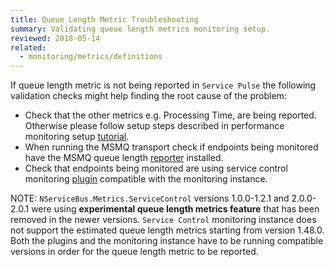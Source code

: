 ```yaml
---
title: Queue Length Metric Troubleshooting
summary: Validating queue length metrics monitoring setup.
reviewed: 2018-05-14
related:
  - monitoring/metrics/definitions
---
```


If queue length metric is not being reported in `Service Pulse` the following validation checks might help finding the root cause of the problem:

* Check that the other metrics e.g. Processing Time, are being reported. Otherwise please follow setup steps described in performance monitoring setup [tutorial](/tutorials/monitoring-setup/).
* When running the MSMQ transport check if endpoints being monitored have the MSMQ queue length [reporter](/monitoring/metrics/msmq-queue-length.md) installed.
* Check that endpoints being monitored are using service control monitoring [plugin](/monitoring/metrics/install-plugin.md) compatible with the monitoring instance. 

NOTE: `NServiceBus.Metrics.ServiceControl` versions 1.0.0-1.2.1 and 2.0.0-2.0.1 were using **experimental queue length metrics feature** that has been removed in the newer versions. `Service Control` monitoring instance does not support the estimated queue length metrics starting from version 1.48.0. Both the plugins and the monitoring instance have to be running compatible versions in order for the queue length metric to be reported. 